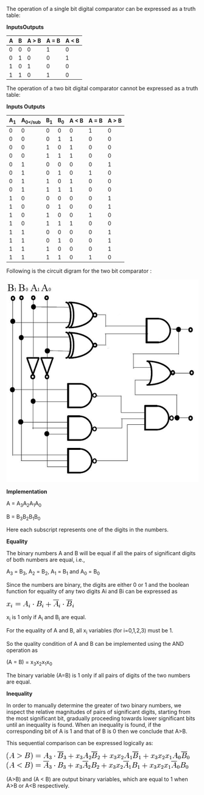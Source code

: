 The operation of a single bit digital comparator can be expressed as a truth table:

**InputsOutputs**

|A  |	B  |	A > B |	A = B |	A < B|
|---|------|----------|-------|------|
|0  |	0  |	0     |	1     |	0    |
|0  |	1  |	0     |	0     | 1    |
|1  | 	0  | 	1     | 0     | 0    |
|1  |   1  | 	0     |	1     |	0    |


The operation of a two bit digital comparator cannot be expressed as a truth table: 

**Inputs 	Outputs**

|A<sub>1</sub>|A<sub>0</sub | B<sub>1</sub>|  B<sub>0</sub> | A < B| A = B| A > B|
|-------------|-------------|--------------|----------------|------|------|------|
|0 	      |	0 	    |	0 	   |  	0 	    |	0  |	1 |	0|
|0 	      |	0 	    | 	0 	   |	1 	    |	1  |	0 |	0|
|0 	      |	0 	    |	1 	   |	0 	    |	1  |	0 |	0|
|0 	      |	0 	    |	1 	   |	1 	    |	1  |	0 |	0|
|0 	      |	1 	    |	0 	   |	0 	    |	0  |	0 |	1|
|0 	      |	1 	    |	0 	   |	1 	    |	0  |	1 |	0|
|0 	      |	1 	    |	1 	   |	0 	    |	1  |	0 |	0|
|0 	      |	1 	    |	1 	   |	1 	    |	1  |	0 |	0|
|1 	      |	0 	    |	0 	   |	0 	    |	0  | 	0 |	1|
|1 	      |	0 	    |	0 	   |	1 	    |	0  |	0 |	1|
|1 	      |	0 	    |	1 	   |	0 	    |	0  |	1 |	0|
|1 	      |	0 	    |	1 	   |	1 	    |	1  |	0 |	0|
|1 	      |	1 	    | 	0 	   |	0 	    |	0  |	0 |	1|
|1 	      |	1 	    |	0 	   |	1 	    |	0  |	0 |	1|
|1 	      |	1 	    |	1 	   |	0 	    |	0  |	0 |	1|
|1 	      |	1 	    |	1 	   |	1 	    |	0  |	1 |	0|


Following is the circuit digram for the two bit comparator : 

<img src="images/comp1.png">


**Implementation**

A = A<sub>3</sub>A<sub>2</sub>A<sub>1</sub>A<sub>0</sub>

B = B<sub>3</sub>B<sub>2</sub>B<sub>1</sub>B<sub>0</sub>

Here each subscript represents one of the digits in the numbers.


**Equality**

The binary numbers A and B will be equal if all the pairs of significant digits of both numbers are equal, i.e.,

A<sub>3</sub> = B<sub>3</sub>, A<sub>2</sub> = B<sub>2</sub>, A<sub>1</sub> = B<sub>1</sub> and A<sub>0</sub> = B<sub>0</sub>

Since the numbers are binary, the digits are either 0 or 1 and the boolean function for equality of any two digits Ai and Bi can be expressed as

<img src="images/comp_form1.png">


x<sub>i</sub> is 1 only if A<sub>i</sub> and B<sub>i</sub> are equal.

For the equality of A and  B, all x<sub>i</sub> variables (for i=0,1,2,3) must be 1.

So the quality condition of A and B can be implemented using the AND operation as

(A = B) = x<sub>3</sub>x<sub>2</sub>x<sub>1</sub>x<sub>0</sub>

The binary variable (A=B) is 1 only if all pairs of digits of the two numbers are equal.


**Inequality**

In order to manually determine the greater of two binary numbers, we inspect the relative magnitudes of pairs of significant digits, starting from the most significant bit, gradually proceeding towards lower significant bits until an inequality is found. When an inequality is found, if the corresponding bit of A is 1 and that of B is 0 then we conclude that A>B.

This sequential comparison can be expressed logically as:

<img src="images/comp_form2.png">
<img src="images/comp_form3.png">

(A>B) and (A < B) are output binary variables, which are equal to 1 when A>B or A<B respectively.

 

